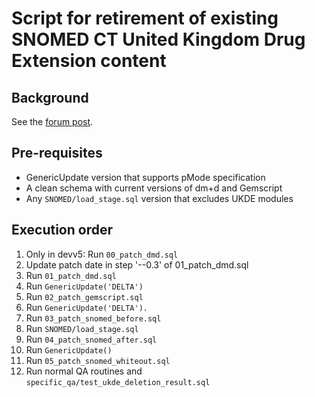 # Script for retirement of existing SNOMED CT United Kingdom Drug Extension content
## Background
See the [forum post](https://forums.ohdsi.org/t/announcing-the-retirement-of-snomed-ct-uk-drug-extension/20487).

## Pre-requisites
* GenericUpdate version that supports pMode specification
* A clean schema with current versions of dm+d and Gemscript
* Any `SNOMED/load_stage.sql` version that excludes UKDE modules
## Execution order
1. Only in devv5: Run `00_patch_dmd.sql`
2. Update patch date in step '--0.3' of 01_patch_dmd.sql
3. Run `01_patch_dmd.sql`
4. Run `GenericUpdate('DELTA')`
5. Run `02_patch_gemscript.sql`
6. Run `GenericUpdate('DELTA').`
7. Run `03_patch_snomed_before.sql`
8. Run `SNOMED/load_stage.sql`
9. Run `04_patch_snomed_after.sql`
10. Run `GenericUpdate()`
11. Run `05_patch_snomed_whiteout.sql`
12. Run normal QA routines and `specific_qa/test_ukde_deletion_result.sql`
